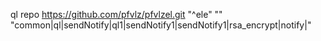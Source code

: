 ql repo https://github.com/pfvlz/pfvlzel.git "^ele" "" "common|ql|sendNotify|ql1|sendNotify1|sendNotify1|rsa_encrypt|notify|"
